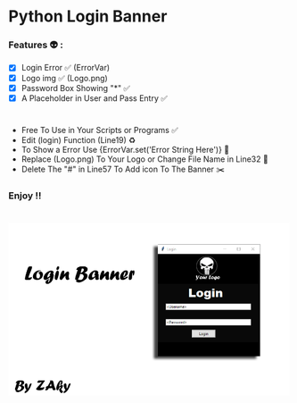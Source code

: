 # Python Login Banner
### Features 👽 :
- [x] Login Error ✅ (ErrorVar)
- [x] Logo img ✅ (Logo.png)
- [x] Password Box Showing "*" ✅
- [x] A Placeholder in User and Pass Entry ✅
#
- Free To Use in Your Scripts or Programs ✅
- Edit (login) Function (Line19) ♻️
- To Show a Error Use {ErrorVar.set('Error String Here')} 🚫
- Replace (Logo.png) To Your Logo or Change File Name in Line32 📁
- Delete The "#" in Line57 To Add icon To The Banner ✂️
### Enjoy !!
#
![](https://raw.githubusercontent.com/Zaky202/LoginBanner/main/Image.png)
